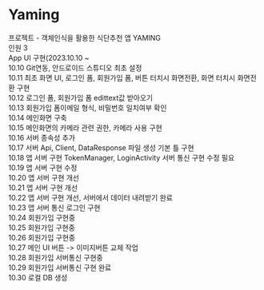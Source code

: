# Yaming<br>
프로젝트 - 객체인식을 활용한 식단추천 앱 YAMING <br>
인원 3 <br>
App UI 구현(2023.10.10 ~ <br>
10.10 Git연동, 안드로이드 스튜디오 최초 설정<br>
10.11 최초 화면 UI, 로그인 폼, 회원가입 폼, 버튼 터치시 화면전환, 화면 터치시 화면전환 구현 <br>
10.12 로그인 폼, 회원가입 폼 edittext값 받아오기 <br>
10.13 회원가입 폼이메일 형식, 비밀번호 일치여부 확인 <br>
10.14 메인화면 구축 <br>
10.15 메인화면의 카메라 관련 권한, 카메라 사용 구현<br>
10.16 서버 종속성 추가<br>
10.17 서버 Api, Client, DataResponse 파일 생성 기본 틀 구현<br>
10.18 앱 서버 구현 TokenManager, LoginActivity 서버 통신 구현 수정 필요<br>
10.19 앱 서버 구현 수정<br>
10.20 앱 서버 구현 개선<br>
10.21 앱 서버 구현 개선<br>
10.22 앱 서버 구현 개선, 서버에서 데이터 내려받기 완료<br>
10.23 앱 서버 통신 로그인 구현<br>
10.24 회원가입 구현중<br>
10.25 회원가입 구현중<br>
10.26 회원가입 구현중<br>
10.27 메인 UI 버튼 -> 이미지버튼 교체 작업<br>
10.28 회원가입 서버통신 구현중<br>
10.29 회원가입 서버통신 구현 완료<br>
10.30 로컬 DB 생성<br>